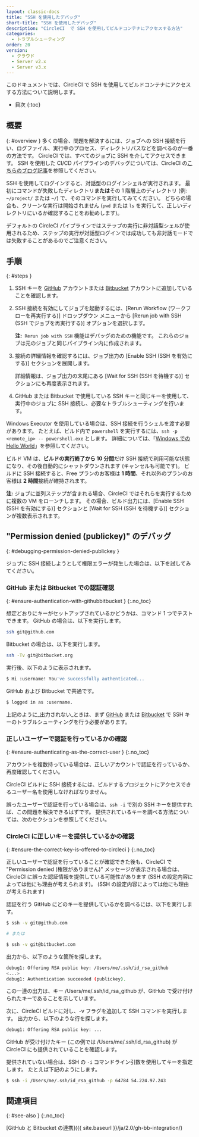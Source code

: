 ```yaml
---
layout: classic-docs
title: "SSH を使用したデバッグ"
short-title: "SSH を使用したデバッグ"
description: "CircleCI  で SSH を使用してビルドコンテナにアクセスする方法"
categories:
  - トラブルシューティング
order: 20
version:
  - クラウド
  - Server v2.x
  - Server v3.x
---
```


このドキュメントでは、CircleCI  で SSH を使用してビルドコンテナにアクセスする方法について説明します。

* 目次
{:toc}

## 概要
{: #overview }
多くの場合、問題を解決するには、ジョブへの SSH 接続を行い、ログファイル、実行中のプロセス、ディレクトリパスなどを調べるのが一番の方法です。 CircleCI  では、すべてのジョブに SSH を介してアクセスできます。 SSH を使用した CI/CD パイプラインのデバッグについては、CircleCI の[こちらのブログ記事](https://circleci.com/blog/debugging-ci-cd-pipelines-with-ssh-access/)を参照してください。

SSH を使用してログインすると、対話型のログインシェルが実行されます。 最初にコマンドが失敗したディレクトリ**または**その 1 階層上のディレクトリ (例: `~/project/` または `~/`) で、そのコマンドを実行してみてください。 どちらの場合も、クリーンな実行は開始されません (`pwd` または `ls` を実行して、正しいディレクトリにいるか確認することをお勧めします)。

デフォルトの CircleCI パイプラインではステップの実行に非対話型シェルが使用されるため、ステップの実行が対話型ログインでは成功しても非対話モードでは失敗することがあるのでご注意ください。

## 手順
{: #steps }

1. SSH キーを [GitHub](https://help.github.com/articles/adding-a-new-ssh-key-to-your-github-account/) アカウントまたは [Bitbucket](https://confluence.atlassian.com/bitbucket/set-up-an-ssh-key-728138079.html) アカウントに追加していることを確認します。

2. SSH 接続を有効にしてジョブを起動するには、[Rerun Workflow (ワークフローを再実行する)] ドロップダウン メニューから [Rerun job with SSH (SSH でジョブを再実行する)] オプションを選択します。

     **注:**` Rerun job with SSH` 機能はデバッグのための機能です。 これらのジョブは元のジョブと同じパイプライン内に作成されます。

3. 接続の詳細情報を確認するには、ジョブ出力の [Enable SSH (SSH を有効にする)] セクションを展開します。

     詳細情報は、ジョブ出力の末尾にある [Wait for SSH (SSH を待機する)] セクションにも再度表示されます。

4. GitHub または Bitbucket で使用している SSH キーと同じキーを使用して、実行中のジョブに SSH 接続し、必要なトラブルシューティングを行います。

Windows Executor を使用している場合は、SSH 接続を行うシェルを渡す必要があります。 たとえば、ビルド内で `powershell` を実行するには、`ssh -p <remote_ip> -- powershell.exe` とします。 詳細については、「[Windows での Hello World]({{site.baseurl}}/2.0/hello-world-windows)」を参照してください。

ビルド VM は、**ビルドの実行終了から 10 分間**だけ SSH 接続で利用可能な状態になり、その後自動的にシャットダウンされます (キャンセルも可能です)。 ビルドに SSH 接続すると、Free プランのお客様は **1 時間**、それ以外のプランのお客様は **2 時間**接続が維持されます。

**注:** ジョブに並列ステップが含まれる場合、CircleCI ではそれらを実行するために複数の VM をローンチします。 その場合、ビルド出力には、[Enable SSH (SSH を有効にする)] セクションと [Wait for SSH (SSH を待機する)] セクションが複数表示されます。

## "Permission denied (publickey)" のデバッグ
{: #debugging-permission-denied-publickey }

ジョブに SSH 接続しようとして権限エラーが発生した場合は、以下を試してみてください。

### GitHub または Bitbucket での認証確認
{: #ensure-authentication-with-githubbitbucket }
{:.no_toc}

想定どおりにキーがセットアップされているかどうかは、コマンド 1 つでテストできます。 GitHub の場合は、以下を実行します。

```bash
ssh git@github.com
```

Bitbucket の場合は、以下を実行します。

```bash
ssh -Tv git@bitbucket.org
```

実行後、以下のように表示されます。

```bash
$ Hi :username! You've successfully authenticated...
```

GitHub および Bitbucket で共通です。

```bash
$ logged in as :username.
```

上記のように_出力されない_ときは、まず [GitHub](https://help.github.com/articles/error-permission-denied-publickey) または [Bitbucket](https://confluence.atlassian.com/bitbucket/troubleshoot-ssh-issues-271943403.html) で SSH キーのトラブルシューティングを行う必要があります。

### 正しいユーザーで認証を行っているかの確認
{: #ensure-authenticating-as-the-correct-user }
{:.no_toc}

アカウントを複数持っている場合は、正しいアカウントで認証を行っているか、再度確認してください。

CircleCI ビルドに SSH 接続するには、ビルドするプロジェクトにアクセスできるユーザー名を使用しなければなりません。

誤ったユーザーで認証を行っている場合は、`ssh -i` で別の SSH キーを提供すれば、この問題を解決できるはずです。 提供されているキーを調べる方法については、次のセクションを参照してください。

### CircleCI に正しいキーを提供しているかの確認
{: #ensure-the-correct-key-is-offered-to-circleci }
{:.no_toc}

正しいユーザーで認証を行っていることが確認できた後も、CircleCI で "Permission denied (権限がありません)" メッセージが表示される場合は、CircleCI に誤った認証情報を提供している可能性があります  (SSH の設定内容によっては他にも理由が考えられます)。  (SSH の設定内容によっては他にも理由が考えられます)

認証を行う GitHub にどのキーを提供しているかを調べるには、以下を実行します。

```bash
$ ssh -v git@github.com

# または

$ ssh -v git@bitbucket.com
```

出力から、以下のような箇所を探します。

```bash
debug1: Offering RSA public key: /Users/me/.ssh/id_rsa_github
<...>
debug1: Authentication succeeded (publickey).
```

この一連の出力は、キー /Users/me/.ssh/id_rsa_github が、GitHub で受け付けられたキーであることを示しています。

次に、CircleCI ビルドに対し、-v フラグを追加して SSH コマンドを実行します。 出力から、以下のような行を探します。

```bash
debug1: Offering RSA public key: ...
```

GitHub が受け付けたキー (この例では /Users/me/.ssh/id_rsa_github) が CircleCI にも提供されていることを確認します。

提供されていない場合は、SSH の `-i` コマンドライン引数を使用してキーを指定します。 たとえば下記のようにします。

```bash
$ ssh -i /Users/me/.ssh/id_rsa_github -p 64784 54.224.97.243
```

## 関連項目
{: #see-also }
{:.no_toc}

[GitHub と Bitbucket の連携]({{ site.baseurl }}/ja/2.0/gh-bb-integration/)
